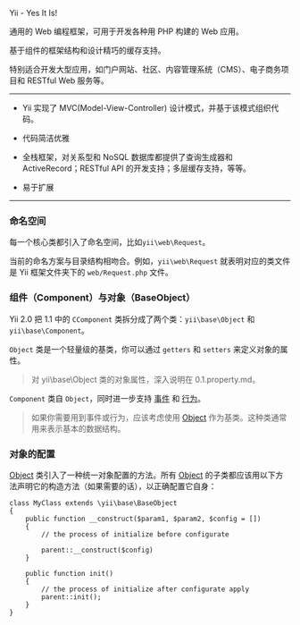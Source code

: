 Yii - Yes It Is!

通用的 Web 编程框架，可用于开发各种用 PHP 构建的 Web 应用。

基于组件的框架结构和设计精巧的缓存支持。

特别适合开发大型应用，如门户网站、社区、内容管理系统（CMS）、电子商务项目和 RESTful Web 服务等。


----

- Yii 实现了 MVC(Model-View-Controller) 设计模式，并基于该模式组织代码。

- 代码简洁优雅

- 全栈框架，对关系型和 NoSQL 数据库都提供了查询生成器和 ActiveRecord；RESTful API 的开发支持；多层缓存支持，等等。

- 易于扩展


----

### 命名空间

每一个核心类都引入了命名空间，比如`yii\web\Request`。

当前的命名方案与目录结构相吻合。例如，`yii\web\Request` 就表明对应的类文件是 Yii 框架文件夹下的 `web/Request.php` 文件。


### 组件（Component）与对象（BaseObject）

Yii 2.0 把 1.1 中的 `CComponent` 类拆分成了两个类：`yii\base\Object` 和 `yii\base\Component`。

`Object` 类是一个轻量级的基类，你可以通过 `getters` 和 `setters` 来定义对象的属性。


> 对 yii\base\Object 类的对象属性，深入说明在 0.1.property.md。


`Component` 类自 `Object`，同时进一步支持 [事件](https://www.yiiframework.com/doc/guide/2.0/zh-cn/concept-events) 和 [行为](https://www.yiiframework.com/doc/guide/2.0/zh-cn/concept-behaviors)。

> 如果你需要用到事件或行为，应该考虑使用 [Object](https://www.yiiframework.com/doc/api/2.0/yii-base-object) 作为基类。这种类通常用来表示基本的数据结构。


### 对象的配置

[Object](https://www.yiiframework.com/doc/api/2.0/yii-base-object) 类引入了一种统一对象配置的方法。所有 [Object](https://www.yiiframework.com/doc/api/2.0/yii-base-object) 的子类都应该用以下方法声明它的构造方法（如果需要的话），以正确配置它自身：

```
class MyClass extends \yii\base\BaseObject
{
	public function __construct($param1, $param2, $config = [])
	{
		// the process of initialize before configurate
		
		parent::__construct($config)
	}
	
	public function init()
	{
		// the process of initialize after configurate apply
		parent::init();
	}
}

```













